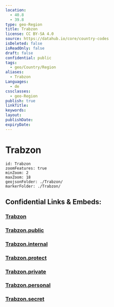 ```yaml
---
location:
  - 40.8
  - 39.8
type: geo-Region
title: Trabzon
license: CC BY-SA 4.0
source: https://datahub.io/core/country-codes
isDeleted: false
isReadOnly: false
draft: false
confidential: public
tags:
  - geo/Country/Region
aliases:
  - Trabzon
Languages:
  - de
cssclasses:
  - geo-Region
publish: true
linkTitle:
keywords:
layout:
publishDate:
expiryDate:
---
```


# Trabzon

```leaflet
id: Trabzon
zoomFeatures: true 
minZoom: 2 
maxZoom: 18
geojsonFolder: ./Trabzon/
markerFolder: ./Trabzon/
```


## Confidential Links & Embeds: 

### [Trabzon](/_Standards/Earth/Continent/Europe/Europe~East/Turkey/Provinces~Turkey/Trabzon.md) 

### [Trabzon.public](/_public/Earth/Continent/Europe/Europe~East/Turkey/Provinces~Turkey/Trabzon.public.md) 

### [Trabzon.internal](/_internal/Earth/Continent/Europe/Europe~East/Turkey/Provinces~Turkey/Trabzon.internal.md) 

### [Trabzon.protect](/_protect/Earth/Continent/Europe/Europe~East/Turkey/Provinces~Turkey/Trabzon.protect.md) 

### [Trabzon.private](/_private/Earth/Continent/Europe/Europe~East/Turkey/Provinces~Turkey/Trabzon.private.md) 

### [Trabzon.personal](/_personal/Earth/Continent/Europe/Europe~East/Turkey/Provinces~Turkey/Trabzon.personal.md) 

### [Trabzon.secret](/_secret/Earth/Continent/Europe/Europe~East/Turkey/Provinces~Turkey/Trabzon.secret.md)

